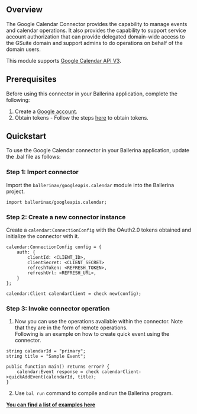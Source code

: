## Overview
The Google Calendar Connector provides the capability to manage events and calendar operations. It also provides the capability to support service account authorization that can provide delegated domain-wide access to the GSuite domain and support admins to do operations on behalf of the domain users.

This module supports [Google Calendar API V3](https://developers.google.com/calendar/api).
 
## Prerequisites
Before using this connector in your Ballerina application, complete the following:
1. Create a [Google account](https://accounts.google.com/signup/v2/webcreateaccount?utm_source=ga-ob-search&utm_medium=google-account&flowName=GlifWebSignIn&flowEntry=SignUp).
2. Obtain tokens - Follow the steps [here](https://developers.google.com/identity/protocols/oauth2) to obtain tokens.

## Quickstart
To use the Google Calendar connector in your Ballerina application, update the .bal file as follows:

### Step 1: Import connector
Import the `ballerinax/googleapis.calendar` module into the Ballerina project.
```ballerina
import ballerinax/googleapis.calendar;
```

### Step 2: Create a new connector instance
Create a `calendar:ConnectionConfig` with the OAuth2.0 tokens obtained and initialize the connector with it.

```ballerina
calendar:ConnectionConfig config = {
    auth: {
        clientId: <CLIENT_ID>,
        clientSecret: <CLIENT_SECRET>
        refreshToken: <REFRESH_TOKEN>,
        refreshUrl: <REFRESH_URL>,
    }
};

calendar:Client calendarClient = check new(config);
```

### Step 3: Invoke connector operation
1. Now you can use the operations available within the connector. Note that they are in the form of remote operations.  
Following is an example on how to create quick event using the connector.

```ballerina
string calendarId = "primary";
string title = "Sample Event";

public function main() returns error? {
    calendar:Event response = check calendarClient->quickAddEvent(calendarId, title);
}
``` 
2. Use `bal run` command to compile and run the Ballerina program.

**[You can find a list of examples here](https://github.com/ballerina-platform/module-ballerinax-googleapis.calendar/tree/master/examples)**
